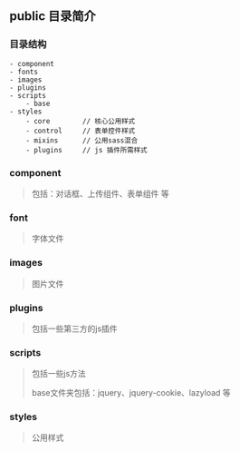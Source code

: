 ## public 目录简介
### 目录结构
```
- component
- fonts
- images
- plugins
- scripts
	- base
- styles
	- core        // 核心公用样式
	- control     // 表单控件样式
	- mixins      // 公用sass混合
	- plugins     // js 插件所需样式
```

### component
> 包括：对话框、上传组件、表单组件 等

### font
> 字体文件

### images
> 图片文件

### plugins
> 包括一些第三方的js插件

### scripts
> 包括一些js方法
>
> base文件夹包括：jquery、jquery-cookie、lazyload 等

### styles
> 公用样式
